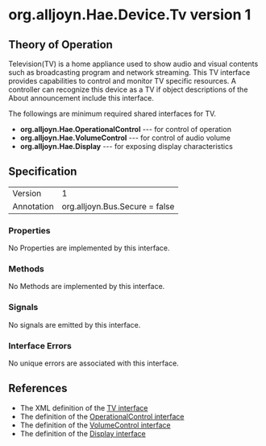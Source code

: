 # org.alljoyn.Hae.Device.Tv version 1

## Theory of Operation

Television(TV) is a home appliance used to show audio and visual contents such as broadcasting program
and network streaming. This TV interface provides capabilities to control and monitor TV specific resources.
A controller can recognize this device as a TV if object descriptions of the About announcement include this interface.

The followings are minimum required shared interfaces for TV.
  * **org.alljoyn.Hae.OperationalControl** --- for control of operation
  * **org.alljoyn.Hae.VolumeControl** --- for control of audio volume
  * **org.alljoyn.Hae.Display** --- for exposing display characteristics

## Specification
|            |                                                                |
|------------|----------------------------------------------------------------|
| Version    | 1                                                              |
| Annotation | org.alljoyn.Bus.Secure = false                                 |

### Properties

No Properties are implemented by this interface.

### Methods

No Methods are implemented by this interface.

### Signals

No signals are emitted by this interface.

### Interface Errors

No unique errors are associated with this interface.

## References

  * The XML definition of the [TV interface](org.alljoyn.Hae.Device.Tv-v1.xml)
  * The definition of the [OperationalControl interface](/org.alljoyn.Hae/OperationalControl-v1)
  * The definition of the [VolumeControl interface](/org.alljoyn.Hae/VolumeControl-v1)
  * The definition of the [Display interface](/org.alljoyn.Hae/Display-v1)
